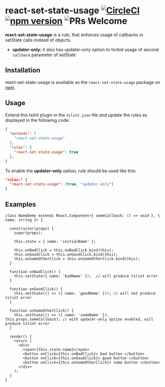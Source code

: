 # react-set-state-usage [![CircleCI](https://circleci.com/gh/sutrkiller/react-set-state-usage.svg?style=shield&svg)](https://circleci.com/gh/sutrkiller/react-set-state-usage) [![npm version](https://img.shields.io/npm/v/react-set-state-usage.svg?style=flat)](https://www.npmjs.com/package/react-set-state-usage) ![PRs Welcome](https://img.shields.io/badge/PRs-welcome-brightgreen.svg)

**react-set-state-usage** is a rule, that enforces usage of callbacks in setState calls instead of objects.

* **updater-only:** it also has updater-only option to forbid usage of second `callback` parameter of setState

## Installation

react-set-state-usage is available as the `react-set-state-usage` package on [npm](https://www.npmjs.com/package/react-set-state-usage).

## Usage

Extend this tslint plugin in the `tslint.json` file and update the rules as displayed in the following code:

```JSON
{
  "extends": [
    "react-set-state-usage"
  ],
  "rules": {
    "react-set-state-usage": true
  },
}
```

To enable the **updater-only** option, rule should be used like this:

```JSON
"rules:" {
  "react-set-state-usage": [true, "updater-only"]
}
```

## Examples

```tsx
class NameDemo extends React.Component<{ someCallback: () => void }, { name: string }> {

  constructor(props) {
    super(props);

    this.state = { name: 'initialName' };

    this.onBadClick = this.onBadClick.bind(this);
    this.onGoodClick = this.onGoodClick.bind(this);
    this.onSomeOtherClick = this.onSomeOtherClick.bind(this);
  }

  function onBadClick() {
    this.setState({ name: 'badName' });  // will produce tslint error
  }
  
  function onGoodClick() {
    this.setState(() => ({ name: 'goodName' })); // will not produce tslint error
  }
  
  function onSomeOtherClick() {
    this.setState(() => ({ name: 'someName' }), this.props.someCallback); // with updater-only option enabled, will produce tslint error
  }

  render() {
    return (
      <div>
        <span>{this.state.name}</span>
        <button onClick={this.onBadClick}> bad button </button>
        <button onClick={this.onGoodClick}> good button </button>
        <button onClick={this.onSomeOtherClick}> some button </button>
      </div>
    );
  }
}
```
